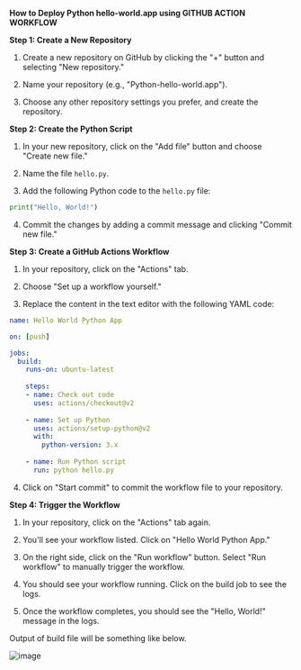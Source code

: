 **How to Deploy Python hello-world.app using GITHUB ACTION WORKFLOW**

**Step 1: Create a New Repository**

1. Create a new repository on GitHub by clicking the "+" button and selecting "New repository."

2. Name your repository (e.g., "Python-hello-world.app").

3. Choose any other repository settings you prefer, and create the repository.

**Step 2: Create the Python Script**

1. In your new repository, click on the "Add file" button and choose "Create new file."

2. Name the file `hello.py`.

3. Add the following Python code to the `hello.py` file:

```python
print("Hello, World!")
```

4. Commit the changes by adding a commit message and clicking "Commit new file."

**Step 3: Create a GitHub Actions Workflow**

1. In your repository, click on the "Actions" tab.

2. Choose "Set up a workflow yourself."

3. Replace the content in the text editor with the following YAML code:

```yaml
name: Hello World Python App

on: [push]

jobs:
  build:
    runs-on: ubuntu-latest
    
    steps:
    - name: Check out code
      uses: actions/checkout@v2
      
    - name: Set up Python
      uses: actions/setup-python@v2
      with:
        python-version: 3.x
        
    - name: Run Python script
      run: python hello.py
```

4. Click on "Start commit" to commit the workflow file to your repository.

**Step 4: Trigger the Workflow**

1. In your repository, click on the "Actions" tab again.

2. You'll see your workflow listed. Click on "Hello World Python App."

3. On the right side, click on the "Run workflow" button. Select "Run workflow" to manually trigger the workflow.

4. You should see your workflow running. Click on the build job to see the logs.

5. Once the workflow completes, you should see the "Hello, World!" message in the logs.

Output of build file will be something like below.

![image](https://github.com/mfaraz669/python-hello-world.app/assets/43960417/02ea5796-e627-49dd-afa7-b40763a4807b)


